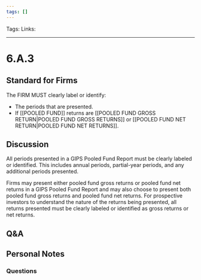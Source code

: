 ```yaml
---
tags: []
---
```

Tags:
Links: 
___
# 6.A.3
## Standard for Firms
The FIRM MUST clearly label or identify:
- The periods that are presented.
- If [[POOLED FUND]] returns are [[POOLED FUND GROSS RETURN|POOLED FUND GROSS RETURNS]] or [[POOLED FUND NET RETURN|POOLED FUND NET RETURNS]].
## Discussion
All periods presented in a GIPS Pooled Fund Report must be clearly labeled or identified. This includes annual periods, partial-year periods, and any additional periods presented.

Firms may present either pooled fund gross returns or pooled fund net returns in a GIPS Pooled Fund Report and may also choose to present both pooled fund gross returns and pooled fund net returns. For prospective investors to understand the nature of the returns being presented, all returns presented must be clearly labeled or identified as gross returns or net returns.
## Q&A

## Personal Notes

### Questions
